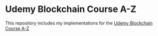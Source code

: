 # Udemy Blockchain Course A-Z
This repository includes my implementations for the [Udemy Blockchain Course A-Z](https://www.udemy.com/course/build-your-blockchain-az/)
